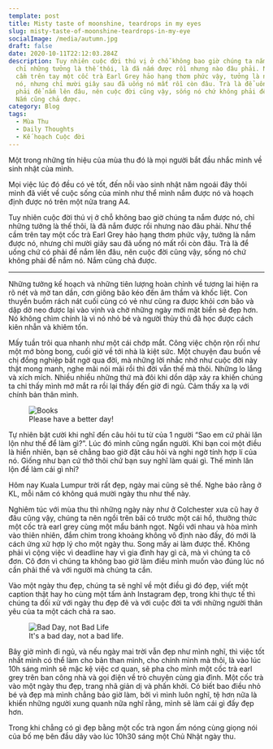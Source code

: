 ```yaml
---
template: post
title: Misty taste of moonshine, teardrops in my eyes
slug: misty-taste-of-moonshine-teardrops-in-my-eye
socialImage: /media/autumn.jpg
draft: false
date: 2020-10-11T22:12:03.284Z
description: Tuy nhiên cuộc đời thú vị ở chỗ không bao giờ chúng ta nắm được nó,
  chỉ những tưởng là thế thôi, là đã nắm được rồi nhưng nào đâu phải. Như thể
  cầm trên tay một cốc trà Earl Grey hảo hạng thơm phức vậy, tưởng là nắm được
  nó, nhưng chỉ mười giây sau đã uống nó mất rồi còn đâu. Trà là để uống chứ có
  phải để nắm lên đâu, nên cuộc đời cũng vậy, sống nó chứ không phải để nắm nó.
  Nắm cũng chả được.
category: Blog
tags:
  - Mùa Thu
  - Daily Thoughts
  - Kế hoạch Cuộc đời
---
```


Một trong những tín hiệu của mùa thu đó là mọi người bắt đầu nhắc mình về sinh nhật của mình.

 

Mọi việc lúc đó đều có vẻ tốt, đến nỗi vào sinh nhật năm ngoái đây thôi mình đã viết về cuộc sống của mình như thể mình nắm được nó và hoạch định được nó trên một nửa trang A4.

Tuy nhiên cuộc đời thú vị ở chỗ không bao giờ chúng ta nắm được nó, chỉ những tưởng là thế thôi, là đã nắm được rồi nhưng nào đâu phải. Như thể cầm trên tay một cốc trà Earl Grey hảo hạng thơm phức vậy, tưởng là nắm được nó, nhưng chỉ mười giây sau đã uống nó mất rồi còn đâu. Trà là để uống chứ có phải để nắm lên đâu, nên cuộc đời cũng vậy, sống nó chứ không phải để nắm nó. Nắm cũng chả được.

***

Những tưởng kế hoạch và những tiên lượng hoàn chỉnh về tương lai hiện ra rõ nét và mờ tan dần, cơn giông bão kéo đến âm thầm và khốc liệt. Con thuyền buồm rách nát cuối cùng có vẻ như cũng ra được khỏi cơn bão và dập dờ neo được lại vào vịnh và chờ những ngày mới mặt biển sẽ đẹp hơn. Nó không chìm chính là vì nó nhỏ bé và người thủy thủ đã học được cách kiên nhẫn và khiêm tốn.

 

Mấy tuần trôi qua nhanh như một cái chớp mắt. Công việc chộn rộn rối như một mớ bòng bong, cuối giờ về tới nhà là kiệt sức. Một chuyện đau buồn về chị đồng nghiệp bất ngờ qua đời, mà những lời nhắc nhở như cuộc đời này thật mong manh, nghe mãi nói mãi rồi thì đời vẫn thế mà thôi. Những lo lắng và xích mích. Nhiều nhiều những thứ mà đôi khi dồn dập xảy ra khiến chúng ta chỉ thấy mình mở mắt ra rồi lại thấy đến giờ đi ngủ. Cảm thấy xa lạ với chính bản thân mình.

 

<figure class="float-right" style="width: 240px">
	<img src="/media/book.jpg" alt="Books">
	<figcaption>Please have a better day! </figcaption>
</figure>

Tự nhiên bật cười khi nghĩ đến câu hỏi tu từ của 1 người “Sao em cứ phải lăn lộn như thế để làm gì?”. Lúc đó mình cũng ngẩn người. Khi bạn coi một điều là hiển nhiên, bạn sẽ chẳng bao giờ đặt câu hỏi và nghi ngờ tính hợp lí của nó. Giống như bạn cứ thở thôi chứ bạn suy nghĩ làm quái gì. Thế mình lăn lộn để làm cái gì nhỉ?

 

Hôm nay Kuala Lumpur trời rất đẹp, ngày mai cũng sẽ thế. Nghe bảo rằng ở KL, mỗi năm có không quá mười ngày thu như thế này.

 

Nghiêm túc với mùa thu thì những ngày này như ở Colchester xưa cũ hay ở đâu cũng vậy, chúng ta nên ngồi trên bãi cỏ trước một cái hồ, thưởng thức một cốc trà earl grey cùng một mẩu bánh ngọt. Ngồi với nhau và hòa mình vào thiên nhiên, đắm chìm trong khoảng không vô định nào đấy, đó mới là cách ứng xử hợp lý cho một ngày thu. Song mấy ai làm được thế. Không phải vì cộng việc vì deadline hay vì gia đình hay gì cả, mà vì chúng ta cô đơn. Cô đơn vì chúng ta không bao giờ làm điều mình muốn vào đúng lúc nó cần phải thế và với người mà chúng ta cần.

 

Vào một ngày thu đẹp, chúng ta sẽ nghĩ về một điều gì đó đẹp, viết một caption thật hay ho cùng một tấm ảnh Instagram đẹp, trong khi thực tế thì chúng ta đối xử với ngày thu đẹp đẽ và với cuộc đời ta với những người thân yêu của ta một cách chả ra sao.

 
<figure class="float-left" style="width: 240px">
	<img src="/media/bad-day.jpg" alt="Bad Day, not Bad Life">
	<figcaption>It's a bad day, not a bad life.</figcaption>
</figure>

Bây giờ mình đi ngủ, và nếu ngày mai trời vẫn đẹp như mình nghĩ, thì việc tốt nhất mình có thể làm cho bản than mình, cho chính mình mà thôi, là vào lúc 10h sáng mình sẽ mặc kệ việc cơ quan, sẽ pha cho mình một cốc trà earl grey trên ban công nhà và gọi điện về trò chuyện cùng gia đình. Một cốc trà vào một ngày thu đẹp, trang nhã giản dị và phấn khởi. Có biết bao điều nhỏ bé và đẹp mà mình chẳng bảo giờ làm, bởi vì mình luôn nghĩ, tệ hơn nữa là khiến những người xung quanh nữa nghĩ rằng, mình sẽ làm cái gì đấy đẹp hơn.

 

Trong khi chẳng có gì đẹp bằng một cốc trà ngon ấm nóng cùng giọng nói của bố mẹ bên đầu dây vào lúc 10h30 sáng một Chủ Nhật ngày thu.
